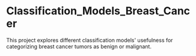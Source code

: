 # Classification_Models_Breast_Cancer
This project explores different classification models' usefulness for categorizing breast cancer tumors as benign or malignant.
